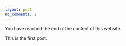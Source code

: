 ```yaml
---
layout: post
no_comments: 1
---
```

You have reached the end of the content of this website.

This is the first post.

